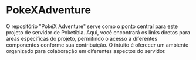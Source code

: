 # PokeXAdventure
O repositório "PokéX Adventure" serve como o ponto central para este projeto de servidor de Poketibia. Aqui, você encontrará os links diretos para áreas específicas do projeto, permitindo o acesso a diferentes componentes conforme sua contribuição. O intuito é oferecer um ambiente organizado para colaboração em diferentes aspectos do servidor.
